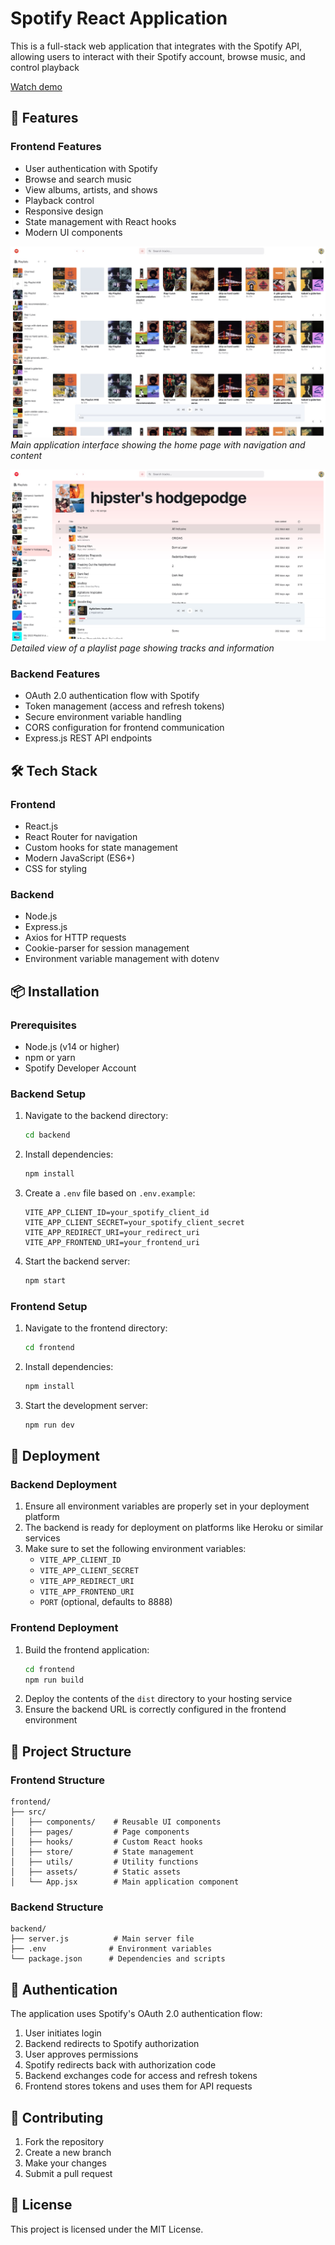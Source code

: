 # Spotify React Application

This is a full-stack web application that integrates with the Spotify API, allowing users to interact with their Spotify account, browse music, and control playback

[Watch demo](https://www.youtube.com/watch?v=KOv4k4s6tEg&ab_channel=EfeKonyal%C4%B1)

## 🚀 Features

### Frontend Features
- User authentication with Spotify
- Browse and search music
- View albums, artists, and shows
- Playback control
- Responsive design
- State management with React hooks
- Modern UI components

![Main Page](./public/main-page.jpeg)
*Main application interface showing the home page with navigation and content*

![Playlist Page](./public/playlist-page.jpeg)
*Detailed view of a playlist page showing tracks and information*

### Backend Features
- OAuth 2.0 authentication flow with Spotify
- Token management (access and refresh tokens)
- Secure environment variable handling
- CORS configuration for frontend communication
- Express.js REST API endpoints

## 🛠 Tech Stack

### Frontend
- React.js
- React Router for navigation
- Custom hooks for state management
- Modern JavaScript (ES6+)
- CSS for styling

### Backend
- Node.js
- Express.js
- Axios for HTTP requests
- Cookie-parser for session management
- Environment variable management with dotenv

## 📦 Installation

### Prerequisites
- Node.js (v14 or higher)
- npm or yarn
- Spotify Developer Account

### Backend Setup
1. Navigate to the backend directory:
   ```bash
   cd backend
   ```

2. Install dependencies:
   ```bash
   npm install
   ```

3. Create a `.env` file based on `.env.example`:
   ```
   VITE_APP_CLIENT_ID=your_spotify_client_id
   VITE_APP_CLIENT_SECRET=your_spotify_client_secret
   VITE_APP_REDIRECT_URI=your_redirect_uri
   VITE_APP_FRONTEND_URI=your_frontend_uri
   ```

4. Start the backend server:
   ```bash
   npm start
   ```

### Frontend Setup
1. Navigate to the frontend directory:
   ```bash
   cd frontend
   ```

2. Install dependencies:
   ```bash
   npm install
   ```

3. Start the development server:
   ```bash
   npm run dev
   ```

## 🚀 Deployment

### Backend Deployment
1. Ensure all environment variables are properly set in your deployment platform
2. The backend is ready for deployment on platforms like Heroku or similar services
3. Make sure to set the following environment variables:
   - `VITE_APP_CLIENT_ID`
   - `VITE_APP_CLIENT_SECRET`
   - `VITE_APP_REDIRECT_URI`
   - `VITE_APP_FRONTEND_URI`
   - `PORT` (optional, defaults to 8888)

### Frontend Deployment
1. Build the frontend application:
   ```bash
   cd frontend
   npm run build
   ```
2. Deploy the contents of the `dist` directory to your hosting service
3. Ensure the backend URL is correctly configured in the frontend environment

## 📁 Project Structure

### Frontend Structure
```
frontend/
├── src/
│   ├── components/    # Reusable UI components
│   ├── pages/         # Page components
│   ├── hooks/         # Custom React hooks
│   ├── store/         # State management
│   ├── utils/         # Utility functions
│   ├── assets/        # Static assets
│   └── App.jsx        # Main application component
```

### Backend Structure
```
backend/
├── server.js          # Main server file
├── .env              # Environment variables
└── package.json      # Dependencies and scripts
```

## 🔐 Authentication

The application uses Spotify's OAuth 2.0 authentication flow:
1. User initiates login
2. Backend redirects to Spotify authorization
3. User approves permissions
4. Spotify redirects back with authorization code
5. Backend exchanges code for access and refresh tokens
6. Frontend stores tokens and uses them for API requests

## 🤝 Contributing

1. Fork the repository
2. Create a new branch
3. Make your changes
4. Submit a pull request

## 📄 License

This project is licensed under the MIT License.
